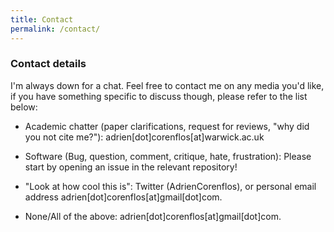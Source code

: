 ```yaml
---
title: Contact
permalink: /contact/
---
```


### Contact details

I'm always down for a chat. Feel free to contact me on any media you'd like, if you have something specific to discuss 
though, please refer to the list below:

- Academic chatter (paper clarifications, request for reviews, "why did you not cite me?"): 
  adrien[dot]corenflos[at]warwick.ac.uk

- Software (Bug, question, comment, critique, hate, frustration): 
  Please start by opening an issue in the relevant repository! 
  
- "Look at how cool this is": Twitter (AdrienCorenflos), or personal email address 
  adrien[dot]corenflos[at]gmail[dot]com.

- None/All of the above: adrien[dot]corenflos[at]gmail[dot]com.

